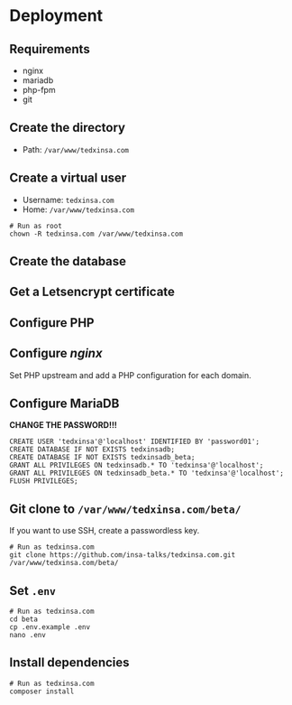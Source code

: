 # Deployment

## Requirements

- nginx
- mariadb
- php-fpm
- git

## Create the directory

- Path: `/var/www/tedxinsa.com`

## Create a virtual user

- Username: `tedxinsa.com`
- Home: `/var/www/tedxinsa.com`

```shell
# Run as root
chown -R tedxinsa.com /var/www/tedxinsa.com
```

## Create the database

## Get a Letsencrypt certificate

## Configure PHP

## Configure _nginx_

Set PHP upstream and add a PHP configuration for each domain.

## Configure MariaDB

**CHANGE THE PASSWORD!!!**

```mysql
CREATE USER 'tedxinsa'@'localhost' IDENTIFIED BY 'password01';
CREATE DATABASE IF NOT EXISTS tedxinsadb;
CREATE DATABASE IF NOT EXISTS tedxinsadb_beta;
GRANT ALL PRIVILEGES ON tedxinsadb.* TO 'tedxinsa'@'localhost';
GRANT ALL PRIVILEGES ON tedxinsadb_beta.* TO 'tedxinsa'@'localhost';
FLUSH PRIVILEGES;
```

## Git clone to `/var/www/tedxinsa.com/beta/`

If you want to use SSH, create a passwordless key.

```shell
# Run as tedxinsa.com
git clone https://github.com/insa-talks/tedxinsa.com.git /var/www/tedxinsa.com/beta/
```

## Set `.env`

```shell
# Run as tedxinsa.com
cd beta
cp .env.example .env
nano .env
```

## Install dependencies

```shell
# Run as tedxinsa.com
composer install
```
